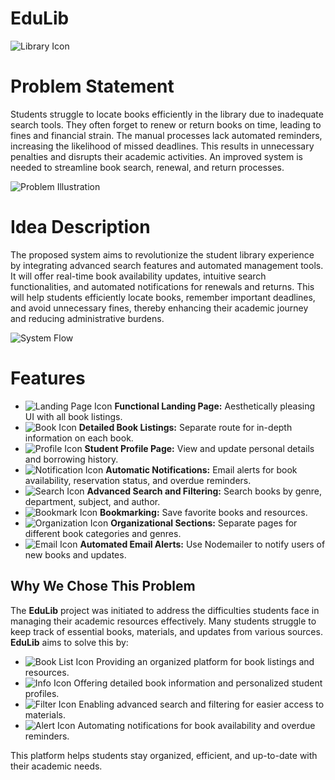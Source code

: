 # EduLib

![Library Icon](https://www.pngfind.com/pngs/m/145-1453696_problem-statement-icon-png-statement-of-the-problem.png)  

# Problem Statement  
Students struggle to locate books efficiently in the library due to inadequate search tools. They often forget to renew or return books on time, leading to fines and financial strain. The manual processes lack automated reminders, increasing the likelihood of missed deadlines. This results in unnecessary penalties and disrupts their academic activities. An improved system is needed to streamline book search, renewal, and return processes.

![Problem Illustration](https://img.icons8.com/doodle/48/open-book.png)  

# Idea Description  
The proposed system aims to revolutionize the student library experience by integrating advanced search features and automated management tools. It will offer real-time book availability updates, intuitive search functionalities, and automated notifications for renewals and returns. This will help students efficiently locate books, remember important deadlines, and avoid unnecessary fines, thereby enhancing their academic journey and reducing administrative burdens.

![System Flow](https://img.icons8.com/doodle/48/reading.png)  

# Features

- ![Landing Page Icon](https://img.icons8.com/doodle/48/home.png) **Functional Landing Page:** Aesthetically pleasing UI with all book listings.
- ![Book Icon](https://img.icons8.com/doodle/48/books.png) **Detailed Book Listings:** Separate route for in-depth information on each book.
- ![Profile Icon](https://img.icons8.com/doodle/48/user.png) **Student Profile Page:** View and update personal details and borrowing history.
- ![Notification Icon](https://img.icons8.com/doodle/48/alarm.png) **Automatic Notifications:** Email alerts for book availability, reservation status, and overdue reminders.
- ![Search Icon](https://img.icons8.com/doodle/48/search.png) **Advanced Search and Filtering:** Search books by genre, department, subject, and author.
- ![Bookmark Icon](https://img.icons8.com/doodle/48/bookmark.png) **Bookmarking:** Save favorite books and resources.
- ![Organization Icon](https://img.icons8.com/doodle/48/books.png) **Organizational Sections:** Separate pages for different book categories and genres.
- ![Email Icon](https://img.icons8.com/doodle/48/send-mass-email.png) **Automated Email Alerts:** Use Nodemailer to notify users of new books and updates.

## Why We Chose This Problem

The **EduLib** project was initiated to address the difficulties students face in managing their academic resources effectively. Many students struggle to keep track of essential books, materials, and updates from various sources. **EduLib** aims to solve this by:

- ![Book List Icon](https://img.icons8.com/doodle/48/open-book.png) Providing an organized platform for book listings and resources.
- ![Info Icon](https://img.icons8.com/doodle/48/info.png) Offering detailed book information and personalized student profiles.
- ![Filter Icon](https://img.icons8.com/doodle/48/filter.png) Enabling advanced search and filtering for easier access to materials.
- ![Alert Icon](https://img.icons8.com/doodle/48/appointment-reminders.png) Automating notifications for book availability and overdue reminders.

This platform helps students stay organized, efficient, and up-to-date with their academic needs.

